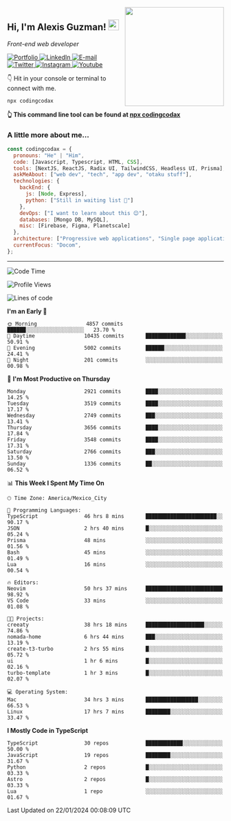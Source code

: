 <img align='right' src="https://media.giphy.com/media/M9gbBd9nbDrOTu1Mqx/giphy.gif" width="230">
<h2>Hi, I'm Alexis Guzman! <img src="https://media.giphy.com/media/hvRJCLFzcasrR4ia7z/giphy.gif" width="25px"></h2>
<p><em>Front-end web developer</em></p>

<p>
  <a href='https://www.codingcodax.dev' target='_blank'>
    <img alt='Portfolio' src='https://img.shields.io/badge/Portfolio-black?logo=vercel&style=flat-square'>
  </a>
  <a href='https://linkedin.com/in/codingcodax' target='_blank'>
    <img alt='LinkedIn' src='https://img.shields.io/badge/LinkedIn-black?logo=LinkedIn&style=flat-square'>
  </a>
  <a href='mailto:codingcodax@gmail.com' target='_blank'>
    <img alt='E-mail' src='https://img.shields.io/badge/Email-black?logo=Gmail&style=flat-square'>
  </a>
  <a href='https://twitter.com/codingcodax' target='_blank'>
    <img alt='Twitter' src='https://img.shields.io/badge/Twitter-black?logo=Twitter&style=flat-square'>
  </a>
  <a href='https://www.instagram.com/codingcodax' target='_blank'>
    <img alt='Instagram' src='https://img.shields.io/badge/Instagram-black?logo=Instagram&style=flat-square'>
  </a>
  <a href='https://www.youtube.com/@codingcodax' target='_blank'>
    <img alt='Youtube' src='https://img.shields.io/badge/YouTube-black?logo=Youtube&style=flat-square'>
  </a>
</p>

👇 Hit in your console or terminal to connect with me.

```bash
npx codingcodax
```
**👆 This command line tool can be found at [npx codingcodax](https://github.com/codingcodax/npx-codingcodax)**

<h3>A little more about me...</h3>

```javascript
const codingcodax = {
  pronouns: "He" | "Him",
  code: [Javascript, Typescript, HTML, CSS],
  tools: [NextJS, ReactJS, Radix UI, TailwindCSS, Headless UI, Prisma],
  askMeAbout: ["web dev", "tech", "app dev", "otaku stuff"],
  technologies: {
    backEnd: {
      js: [Node, Express],
      python: ["Still in waiting list 🥲"]
    },
    devOps: ["I want to learn about this 😊"],
    databases: [Mongo DB, MySQL],
    misc: [Firebase, Figma, Planetscale]
  },
  architecture: ["Progressive web applications", "Single page applications"],
  currentFocus: "Docom",
};
```

---

<!--START_SECTION:waka-->
![Code Time](http://img.shields.io/badge/Code%20Time-2%2C189%20hrs%2038%20mins-blue)

![Profile Views](http://img.shields.io/badge/Profile%20Views-1-blue)

![Lines of code](https://img.shields.io/badge/From%20Hello%20World%20I%27ve%20Written-9.3%20million%20lines%20of%20code-blue)

**I'm an Early 🐤** 

```text
🌞 Morning                4857 commits        ██████░░░░░░░░░░░░░░░░░░░   23.70 % 
🌆 Daytime                10435 commits       █████████████░░░░░░░░░░░░   50.91 % 
🌃 Evening                5002 commits        ██████░░░░░░░░░░░░░░░░░░░   24.41 % 
🌙 Night                  201 commits         ░░░░░░░░░░░░░░░░░░░░░░░░░   00.98 % 
```
📅 **I'm Most Productive on Thursday** 

```text
Monday                   2921 commits        ████░░░░░░░░░░░░░░░░░░░░░   14.25 % 
Tuesday                  3519 commits        ████░░░░░░░░░░░░░░░░░░░░░   17.17 % 
Wednesday                2749 commits        ███░░░░░░░░░░░░░░░░░░░░░░   13.41 % 
Thursday                 3656 commits        ████░░░░░░░░░░░░░░░░░░░░░   17.84 % 
Friday                   3548 commits        ████░░░░░░░░░░░░░░░░░░░░░   17.31 % 
Saturday                 2766 commits        ███░░░░░░░░░░░░░░░░░░░░░░   13.50 % 
Sunday                   1336 commits        ██░░░░░░░░░░░░░░░░░░░░░░░   06.52 % 
```


📊 **This Week I Spent My Time On** 

```text
🕑︎ Time Zone: America/Mexico_City

💬 Programming Languages: 
TypeScript               46 hrs 8 mins       ███████████████████████░░   90.17 % 
JSON                     2 hrs 40 mins       █░░░░░░░░░░░░░░░░░░░░░░░░   05.24 % 
Prisma                   48 mins             ░░░░░░░░░░░░░░░░░░░░░░░░░   01.56 % 
Bash                     45 mins             ░░░░░░░░░░░░░░░░░░░░░░░░░   01.49 % 
Lua                      16 mins             ░░░░░░░░░░░░░░░░░░░░░░░░░   00.54 % 

🔥 Editors: 
Neovim                   50 hrs 37 mins      █████████████████████████   98.92 % 
VS Code                  33 mins             ░░░░░░░░░░░░░░░░░░░░░░░░░   01.08 % 

🐱‍💻 Projects: 
creeaty                  38 hrs 18 mins      ███████████████████░░░░░░   74.86 % 
nomada-home              6 hrs 44 mins       ███░░░░░░░░░░░░░░░░░░░░░░   13.19 % 
create-t3-turbo          2 hrs 55 mins       █░░░░░░░░░░░░░░░░░░░░░░░░   05.72 % 
ui                       1 hr 6 mins         █░░░░░░░░░░░░░░░░░░░░░░░░   02.16 % 
turbo-template           1 hr 3 mins         █░░░░░░░░░░░░░░░░░░░░░░░░   02.07 % 

💻 Operating System: 
Mac                      34 hrs 3 mins       █████████████████░░░░░░░░   66.53 % 
Linux                    17 hrs 7 mins       ████████░░░░░░░░░░░░░░░░░   33.47 % 
```

**I Mostly Code in TypeScript** 

```text
TypeScript               30 repos            ████████████░░░░░░░░░░░░░   50.00 % 
JavaScript               19 repos            ████████░░░░░░░░░░░░░░░░░   31.67 % 
Python                   2 repos             █░░░░░░░░░░░░░░░░░░░░░░░░   03.33 % 
Astro                    2 repos             █░░░░░░░░░░░░░░░░░░░░░░░░   03.33 % 
Lua                      1 repo              ░░░░░░░░░░░░░░░░░░░░░░░░░   01.67 % 
```




 Last Updated on 22/01/2024 00:08:09 UTC
<!--END_SECTION:waka-->
